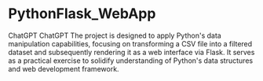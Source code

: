 # PythonFlask_WebApp
 ChatGPT ChatGPT The project is designed to apply Python's data manipulation capabilities, focusing on transforming a CSV file into a filtered dataset and subsequently rendering it as a web interface via Flask. It serves as a practical exercise to solidify understanding of Python's data structures and web development framework.
